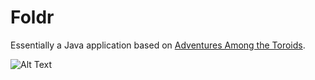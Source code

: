 # Foldr

Essentially a Java application based on  [Adventures Among the Toroids](http://www.amazon.com/Adventures-Among-Toroids-Quasi-Convex-Orientable/dp/0686119363).

![Alt Text](http://24.media.tumblr.com/1366c65e124736d22116d23e712957e3/tumblr_n0ymvn0Yn01s6kaxto2_400.gif)
